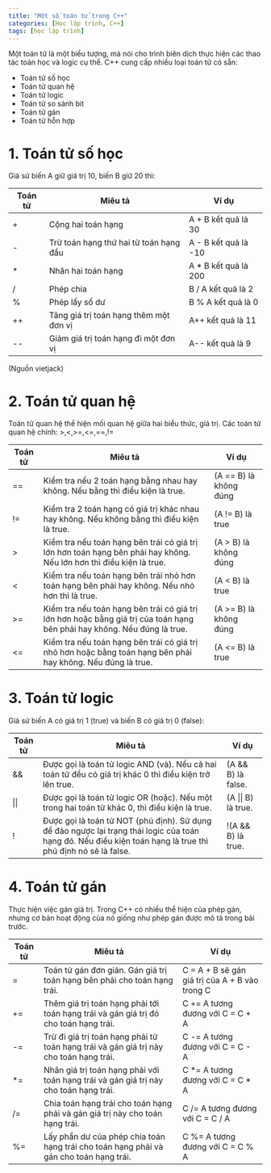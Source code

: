 ```yaml
---
title: "Một số toán tử trong C++"
categories: [Học lập trình, C++]
tags: [học lập trình]
---
```

Một toán tử là một biểu tượng, mà nói cho trình biên dịch thực hiện các thao tác toán học và logic cụ thể. C++ cung cấp nhiều loại toán tử có sẵn:
* Toán tử số học
* Toán tử quan hệ
* Toán tử logic
* Toán tử so sánh bit
* Toán tử gán
* Toán tử hỗn hợp

# 1. Toán tử số học

Giả sử biến A giữ giá trị 10, biến B giữ 20 thì:

| Toán tử | Miêu tả | Ví dụ |
|--|--|--|
| + | Cộng hai toán hạng |A + B kết quả là 30
| - | Trừ toán hạng thứ hai từ toán hạng đầu |A - B kết quả là -10
| * | Nhân hai toán hạng |A * B kết quả là 200
| / | Phép chia |B / A kết quả là 2
| % | Phép lấy số dư |B % A kết quả là 0
| ++ | Tăng giá trị toán hạng thêm một đơn vị |A++ kết quả là 11
| -- | Giảm giá trị toán hạng đi một đơn vị |A-- kết quả là 9

(Nguồn vietjack)

# 2. Toán tử quan hệ

Toán tử quan hệ thể hiện mối quan hệ giữa hai biểu thức, giá trị. Các toán tử quan hệ chính: >,<,>=,<=,==,!=

|Toán tử|Miêu tả|Ví dụ|
|--- |--- |--- |
|==|Kiểm tra nếu 2 toán hạng bằng nhau hay không. Nếu bằng thì điều kiện là true.|(A == B) là không đúng|
|!=|Kiểm tra 2 toán hạng có giá trị khác nhau hay không. Nếu không bằng thì điều kiện là true.|(A != B) là true|
|>|Kiểm tra nếu toán hạng bên trái có giá trị lớn hơn toán hạng bên phải hay không. Nếu lớn hơn thì điều kiện là true.|(A > B) là không đúng|
|<|Kiểm tra nếu toán hạng bên trái nhỏ hơn toán hạng bên phải hay không. Nếu nhỏ hơn thì là true.|(A < B) là true|
|>=|Kiểm tra nếu toán hạng bên trái có giá trị lớn hơn hoặc bằng giá trị của toán hạng bên phải hay không. Nếu đúng là true.|(A >= B) là không đúng|
|<=|Kiểm tra nếu toán hạng bên trái có giá trị nhỏ hơn hoặc bằng toán hạng bên phải hay không. Nếu đúng là true.|(A <= B) là true|

# 3. Toán tử logic

Giả sử biến A có giá trị 1 (true) và biến B có giá trị 0 (false):

|Toán tử|Miêu tả|Ví dụ|
|--- |--- |--- |
|&&|Được gọi là toán tử logic AND (và). Nếu cả hai toán tử đều có giá trị khác 0 thì điều kiện trở lên true.|(A && B) là false.|
|\|\||Được gọi là toán tử logic OR (hoặc). Nếu một trong hai toán tử khác 0, thì điều kiện là true.|(A \|\| B) là true.|
|!|Được gọi là toán tử NOT (phủ định).  Sử dụng để đảo ngược lại trạng thái logic của toán hạng đó. Nếu điều kiện toán hạng là true thì phủ định nó sẽ là false.|!(A && B) là true.|

# 4. Toán tử gán

Thực hiện việc gán giá trị. Trong C++ có nhiều thể hiện của phép gán, nhưng cơ bản hoạt động của nó giống như phép gán được mô tả trong bài trước.

|Toán tử|Miêu tả|Ví dụ|
|--- |--- |--- |
|=|Toán tử gán đơn giản. Gán giá trị toán hạng bên phải cho toán hạng trái.|C = A + B sẽ gán giá trị của A + B vào trong C|
|+=|Thêm giá trị toán hạng phải tới toán hạng trái và gán giá trị đó cho toán hạng trái.|C += A tương đương với C = C + A|
|-=|Trừ đi giá trị toán hạng phải từ toán hạng trái và gán giá trị này cho toán hạng trái.|C -= A tương đương với C = C - A|
|*=|Nhân giá trị toán hạng phải với toán hạng trái và gán giá trị này cho toán hạng trái.|C *= A tương đương với C = C * A|
|/=|Chia toán hạng trái cho toán hạng phải và gán giá trị này cho toán hạng trái.|C /= A tương đương với C = C / A|
|%=|Lấy phần dư của phép chia toán hạng trái cho toán hạng phải và gán cho toán hạng trái.|C %= A tương đương với C = C % A|

